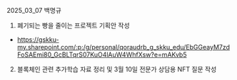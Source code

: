 2025_03_07 백명규

1. 폐기되는 빵을 줄이는 프로젝트 기획안 작성

- https://gskku-my.sharepoint.com/:p:/g/personal/qoraudrb_g_skku_edu/EbGGeayM7zdFoSAEmi80_GcBLTqrS07KuO4lAuW4WhfXsw?e=mAKvb5

2. 블록체인 관련 추가학습 자료 정리 및 3월 10일 전문가 상담용 NFT 질문 작성
